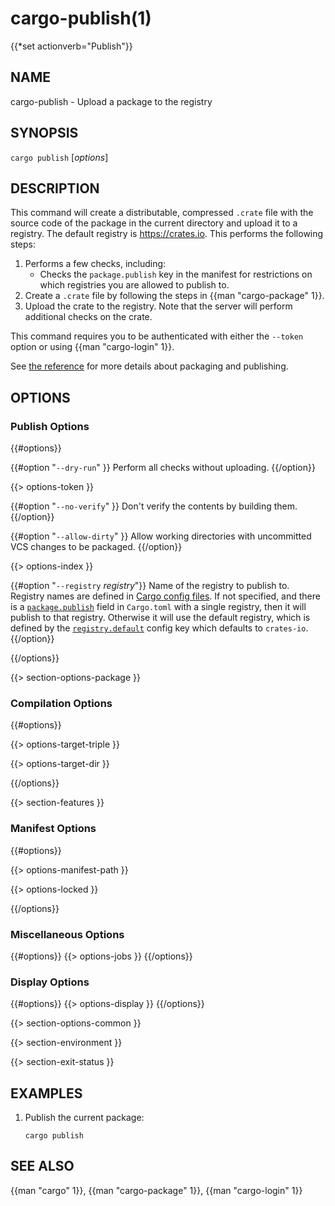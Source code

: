 # cargo-publish(1)
{{*set actionverb="Publish"}}

## NAME

cargo-publish - Upload a package to the registry

## SYNOPSIS

`cargo publish` [_options_]

## DESCRIPTION

This command will create a distributable, compressed `.crate` file with the
source code of the package in the current directory and upload it to a
registry. The default registry is <https://crates.io>. This performs the
following steps:

1. Performs a few checks, including:
   - Checks the `package.publish` key in the manifest for restrictions on
     which registries you are allowed to publish to.
2. Create a `.crate` file by following the steps in {{man "cargo-package" 1}}.
3. Upload the crate to the registry. Note that the server will perform
   additional checks on the crate.

This command requires you to be authenticated with either the `--token` option
or using {{man "cargo-login" 1}}.

See [the reference](../reference/publishing.html) for more details about
packaging and publishing.

## OPTIONS

### Publish Options

{{#options}}

{{#option "`--dry-run`" }}
Perform all checks without uploading.
{{/option}}

{{> options-token }}

{{#option "`--no-verify`" }}
Don't verify the contents by building them.
{{/option}}

{{#option "`--allow-dirty`" }}
Allow working directories with uncommitted VCS changes to be packaged.
{{/option}}

{{> options-index }}

{{#option "`--registry` _registry_"}}
Name of the registry to publish to. Registry names are defined in [Cargo
config files](../reference/config.html). If not specified, and there is a
[`package.publish`](../reference/manifest.html#the-publish-field) field in
`Cargo.toml` with a single registry, then it will publish to that registry.
Otherwise it will use the default registry, which is defined by the
[`registry.default`](../reference/config.html#registrydefault) config key
which defaults to `crates-io`.
{{/option}}

{{/options}}

{{> section-options-package }}

### Compilation Options

{{#options}}

{{> options-target-triple }}

{{> options-target-dir }}

{{/options}}

{{> section-features }}

### Manifest Options

{{#options}}

{{> options-manifest-path }}

{{> options-locked }}

{{/options}}

### Miscellaneous Options

{{#options}}
{{> options-jobs }}
{{/options}}

### Display Options

{{#options}}
{{> options-display }}
{{/options}}

{{> section-options-common }}

{{> section-environment }}

{{> section-exit-status }}

## EXAMPLES

1. Publish the current package:

       cargo publish

## SEE ALSO
{{man "cargo" 1}}, {{man "cargo-package" 1}}, {{man "cargo-login" 1}}
